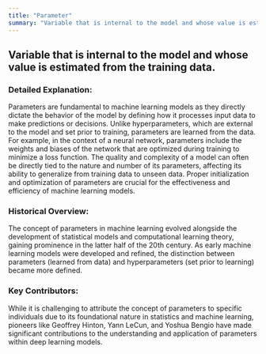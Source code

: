 ```yaml
---
title: "Parameter"
summary: "Variable that is internal to the model and whose value is estimated from the training data."
---
```


## Variable that is internal to the model and whose value is estimated from the training data.

### Detailed Explanation:

Parameters are fundamental to machine learning models as they directly dictate the behavior of the model by defining how it processes input data to make predictions or decisions. Unlike hyperparameters, which are external to the model and set prior to training, parameters are learned from the data. For example, in the context of a neural network, parameters include the weights and biases of the network that are optimized during training to minimize a loss function. The quality and complexity of a model can often be directly tied to the nature and number of its parameters, affecting its ability to generalize from training data to unseen data. Proper initialization and optimization of parameters are crucial for the effectiveness and efficiency of machine learning models.

### Historical Overview:

The concept of parameters in machine learning evolved alongside the development of statistical models and computational learning theory, gaining prominence in the latter half of the 20th century. As early machine learning models were developed and refined, the distinction between parameters (learned from data) and hyperparameters (set prior to learning) became more defined.

### Key Contributors:

While it is challenging to attribute the concept of parameters to specific individuals due to its foundational nature in statistics and machine learning, pioneers like Geoffrey Hinton, Yann LeCun, and Yoshua Bengio have made significant contributions to the understanding and application of parameters within deep learning models.

